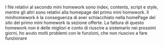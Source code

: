 I file relativi al secondo mini homework sono index, contents, script e style, mentre gli altri sono relativi alla homepage del primo mini homework. Il minihomework è la conseguenza di aver schiacchiato nella homePage del sito del primo mini homework la sezione offerte. La fattura di questo homework non è delle migliori e conto di riuscire a sistemarlo nei prossimi giorni, ho avuto molti problemi con le funzioni, che non riuscivo a fare funzionare
